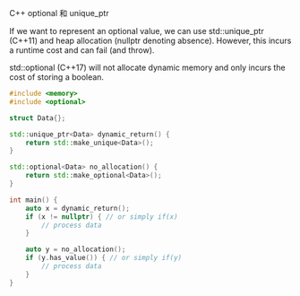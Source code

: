 C++ optional 和 unique_ptr

If we want to represent an optional value, we can use std::unique_ptr (C++11) and heap allocation (nullptr denoting absence). However, this incurs a runtime cost and can fail (and throw).

std::optional (C++17) will not allocate dynamic memory and only incurs the cost of storing a boolean.



```c++
#include <memory>
#include <optional>

struct Data{};

std::unique_ptr<Data> dynamic_return() {
    return std::make_unique<Data>();
}

std::optional<Data> no_allocation() {
    return std::make_optional<Data>();
}

int main() {
    auto x = dynamic_return();
    if (x != nullptr) { // or simply if(x)
        // process data
    }

    auto y = no_allocation();
    if (y.has_value()) { // or simply if(y)
        // process data
    }
}
```

